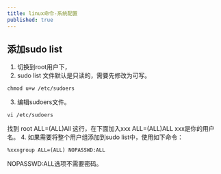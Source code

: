 ```yaml
---
title: linux命令-系统配置
published: true
---
```



## 添加sudo list
1. 切换到root用户下，
2. sudo list 文件默认是只读的，需要先修改为可写。
```
chmod u+w /etc/sudoers
```
3. 编辑sudoers文件。
```
vi /etc/sudoers
```
找到 root ALL=(ALL)All 这行，在下面加入xxx ALL=(ALL)ALL xxx是你的用户名。
4. 如果需要将整个用户组添加到sudo list中，使用如下命令：
```
%xxxgroup ALL=(ALL) NOPASSWD:ALL
```
NOPASSWD:ALL选项不需要密码。

	